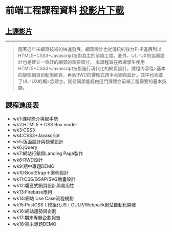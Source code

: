 # 前端工程課程資料 [投影片下載](https://drive.google.com/drive/folders/0ByVfHLrANqS3LW9UVVktZGdkUlU?usp=sharing)
## [上課影片](https://bigdata.nccu.edu.tw/t/topic/714)
----
>隨著近年來網頁技術的快速發展，網頁設計也從傳統的後台PHP進展到以HTML5+CSS3+Javascript技術為主的前端工程。此外，UI／UX的協同設計也是建立一個好的網頁的重要部分。
>本課程旨在教導學生使用HTML5+CSS3+Javascript技術進行現代化的網頁設計，課程內容從>基本的靜態網頁到動態網頁，再到RWD的響應式跨平台網頁設計。其中也涵蓋了UI／UX的概>念建立。期待同學能經由這門課建立前端工程需要的基本技能。

## 課程進度表
- wk1:課程簡介與起手勢
- wk2:HTML5 + CSS Box model
- wk3:CSS3
- wk4:CSS3+Javascript
- wk5:版面設計與視覺設計
- wk6:jQuery
- wk7:網站行銷與Landing Page製作
- wk8:RWD設計
- wk9:期中專題DEMO
- wk10:BootStrap＋案例設計
- wk11:CSS/GSAP/SVG動畫設計
- wk12:響應式網頁設計與易用性
- wk13:Firebase應用
- wk14:網站 Use Case流程規劃
- wk15:PostCSS＋模組化JS＋GULP/Webpack網站自動化開發
- wk16:網站趨勢與企劃
- wk17:期末專題企劃報告
- wk18:期末專題DEMO

